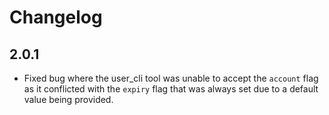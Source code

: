 # Changelog

## 2.0.1
- Fixed bug where the user_cli tool was unable to accept the `account` flag as it conflicted with the `expiry` flag that was always set due to a default value being provided.
